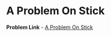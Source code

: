 # A Problem On Stick

**Problem Link** - [A Problem On Stick](https://www.codechef.com/problems/TREE2)